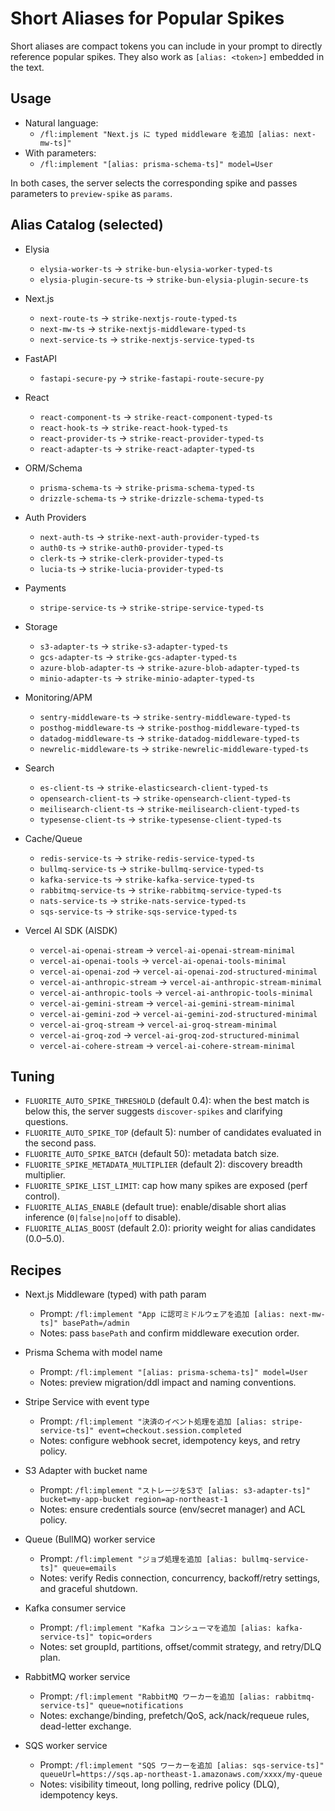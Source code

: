 # Short Aliases for Popular Spikes

Short aliases are compact tokens you can include in your prompt to directly reference popular spikes. They also work as `[alias: <token>]` embedded in the text.

## Usage

- Natural language: 
  - `/fl:implement "Next.js に typed middleware を追加 [alias: next-mw-ts]"`
- With parameters: 
  - `/fl:implement "[alias: prisma-schema-ts]" model=User`

In both cases, the server selects the corresponding spike and passes parameters to `preview-spike` as `params`.

## Alias Catalog (selected)

- Elysia
  - `elysia-worker-ts` → `strike-bun-elysia-worker-typed-ts`
  - `elysia-plugin-secure-ts` → `strike-bun-elysia-plugin-secure-ts`
- Next.js
  - `next-route-ts` → `strike-nextjs-route-typed-ts`
  - `next-mw-ts` → `strike-nextjs-middleware-typed-ts`
  - `next-service-ts` → `strike-nextjs-service-typed-ts`
- FastAPI
  - `fastapi-secure-py` → `strike-fastapi-route-secure-py`
- React
  - `react-component-ts` → `strike-react-component-typed-ts`
  - `react-hook-ts` → `strike-react-hook-typed-ts`
  - `react-provider-ts` → `strike-react-provider-typed-ts`
  - `react-adapter-ts` → `strike-react-adapter-typed-ts`
- ORM/Schema
  - `prisma-schema-ts` → `strike-prisma-schema-typed-ts`
  - `drizzle-schema-ts` → `strike-drizzle-schema-typed-ts`
- Auth Providers
  - `next-auth-ts` → `strike-next-auth-provider-typed-ts`
  - `auth0-ts` → `strike-auth0-provider-typed-ts`
  - `clerk-ts` → `strike-clerk-provider-typed-ts`
  - `lucia-ts` → `strike-lucia-provider-typed-ts`
- Payments
  - `stripe-service-ts` → `strike-stripe-service-typed-ts`
- Storage
  - `s3-adapter-ts` → `strike-s3-adapter-typed-ts`
  - `gcs-adapter-ts` → `strike-gcs-adapter-typed-ts`
  - `azure-blob-adapter-ts` → `strike-azure-blob-adapter-typed-ts`
  - `minio-adapter-ts` → `strike-minio-adapter-typed-ts`
- Monitoring/APM
  - `sentry-middleware-ts` → `strike-sentry-middleware-typed-ts`
  - `posthog-middleware-ts` → `strike-posthog-middleware-typed-ts`
  - `datadog-middleware-ts` → `strike-datadog-middleware-typed-ts`
  - `newrelic-middleware-ts` → `strike-newrelic-middleware-typed-ts`
- Search
  - `es-client-ts` → `strike-elasticsearch-client-typed-ts`
  - `opensearch-client-ts` → `strike-opensearch-client-typed-ts`
  - `meilisearch-client-ts` → `strike-meilisearch-client-typed-ts`
  - `typesense-client-ts` → `strike-typesense-client-typed-ts`
- Cache/Queue
  - `redis-service-ts` → `strike-redis-service-typed-ts`
  - `bullmq-service-ts` → `strike-bullmq-service-typed-ts`
  - `kafka-service-ts` → `strike-kafka-service-typed-ts`
  - `rabbitmq-service-ts` → `strike-rabbitmq-service-typed-ts`
  - `nats-service-ts` → `strike-nats-service-typed-ts`
  - `sqs-service-ts` → `strike-sqs-service-typed-ts`

- Vercel AI SDK (AISDK)
  - `vercel-ai-openai-stream` → `vercel-ai-openai-stream-minimal`
  - `vercel-ai-openai-tools` → `vercel-ai-openai-tools-minimal`
  - `vercel-ai-openai-zod` → `vercel-ai-openai-zod-structured-minimal`
  - `vercel-ai-anthropic-stream` → `vercel-ai-anthropic-stream-minimal`
  - `vercel-ai-anthropic-tools` → `vercel-ai-anthropic-tools-minimal`
  - `vercel-ai-gemini-stream` → `vercel-ai-gemini-stream-minimal`
  - `vercel-ai-gemini-zod` → `vercel-ai-gemini-zod-structured-minimal`
  - `vercel-ai-groq-stream` → `vercel-ai-groq-stream-minimal`
  - `vercel-ai-groq-zod` → `vercel-ai-groq-zod-structured-minimal`
  - `vercel-ai-cohere-stream` → `vercel-ai-cohere-stream-minimal`

## Tuning

- `FLUORITE_AUTO_SPIKE_THRESHOLD` (default 0.4): when the best match is below this, the server suggests `discover-spikes` and clarifying questions.
- `FLUORITE_AUTO_SPIKE_TOP` (default 5): number of candidates evaluated in the second pass.
- `FLUORITE_AUTO_SPIKE_BATCH` (default 50): metadata batch size.
- `FLUORITE_SPIKE_METADATA_MULTIPLIER` (default 2): discovery breadth multiplier.
- `FLUORITE_SPIKE_LIST_LIMIT`: cap how many spikes are exposed (perf control).
- `FLUORITE_ALIAS_ENABLE` (default true): enable/disable short alias inference (`0|false|no|off` to disable).
- `FLUORITE_ALIAS_BOOST` (default 2.0): priority weight for alias candidates (0.0–5.0).

## Recipes

- Next.js Middleware (typed) with path param
  - Prompt: `/fl:implement "App に認可ミドルウェアを追加 [alias: next-mw-ts]" basePath=/admin`
  - Notes: pass `basePath` and confirm middleware execution order.

- Prisma Schema with model name
  - Prompt: `/fl:implement "[alias: prisma-schema-ts]" model=User`
  - Notes: preview migration/ddl impact and naming conventions.

- Stripe Service with event type
  - Prompt: `/fl:implement "決済のイベント処理を追加 [alias: stripe-service-ts]" event=checkout.session.completed`
  - Notes: configure webhook secret, idempotency keys, and retry policy.

- S3 Adapter with bucket name
  - Prompt: `/fl:implement "ストレージをS3で [alias: s3-adapter-ts]" bucket=my-app-bucket region=ap-northeast-1`
  - Notes: ensure credentials source (env/secret manager) and ACL policy.

- Queue (BullMQ) worker service
  - Prompt: `/fl:implement "ジョブ処理を追加 [alias: bullmq-service-ts]" queue=emails`
  - Notes: verify Redis connection, concurrency, backoff/retry settings, and graceful shutdown.

- Kafka consumer service
  - Prompt: `/fl:implement "Kafka コンシューマを追加 [alias: kafka-service-ts]" topic=orders`
  - Notes: set groupId, partitions, offset/commit strategy, and retry/DLQ plan.

- RabbitMQ worker service
  - Prompt: `/fl:implement "RabbitMQ ワーカーを追加 [alias: rabbitmq-service-ts]" queue=notifications`
  - Notes: exchange/binding, prefetch/QoS, ack/nack/requeue rules, dead-letter exchange.

- SQS worker service
  - Prompt: `/fl:implement "SQS ワーカーを追加 [alias: sqs-service-ts]" queueUrl=https://sqs.ap-northeast-1.amazonaws.com/xxxx/my-queue`
  - Notes: visibility timeout, long polling, redrive policy (DLQ), idempotency keys.
